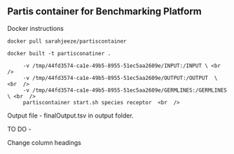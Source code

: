 ## Partis container for Benchmarking Platform

Docker instructions 




```docker pull sarahjeeze/partiscontainer```

```docker built -t partisconatiner . ```

```docker run \ <br  />
     -v /tmp/44fd3574-ca1e-49b5-8955-51ec5aa2609e/INPUT:/INPUT \ <br  />
     -v /tmp/44fd3574-ca1e-49b5-8955-51ec5aa2609e/OUTPUT:/OUTPUT  \  <br  />
     -v /tmp/44fd3574-ca1e-49b5-8955-51ec5aa2609e/GERMLINES:/GERMLINES \ <br  />
     partiscontainer start.sh species receptor  <br  />
```


Output file - finalOutput.tsv in output folder.


TO DO - 

Change column headings